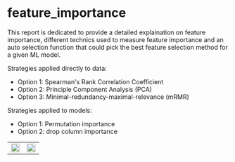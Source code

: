 # feature_importance

This report is dedicated to provide a detailed explaination on feature importance, different technics used to measure feature importance and an auto selection function that could pick the best feature selection method for a given ML model.

Strategies applied directly to data:
- Option 1: Spearman's Rank Correlation Coefficient
- Option 2: Principle Component Analysis (PCA)
- Option 3: Minimal-redundancy-maximal-relevance (mRMR)

Strategies applied to models:
- Option 1: Permutation importance
- Option 2: drop column importance

<table border="0">
<tr valign="top" border="0">
<td border="0"><img src="notes/figures/kareem.png" width="100%"></a></td>
<td border="0"><img src="notes/figures/muddy-data.png" width="100%"></a></td>			
</tr>
</table>
